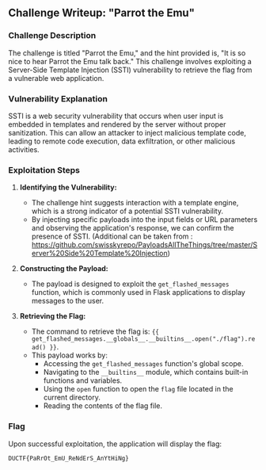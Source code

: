 ## Challenge Writeup: "Parrot the Emu"

### Challenge Description
The challenge is titled "Parrot the Emu," and the hint provided is, "It is so nice to hear Parrot the Emu talk back." This challenge involves exploiting a Server-Side Template Injection (SSTI) vulnerability to retrieve the flag from a vulnerable web application.

### Vulnerability Explanation
SSTI is a web security vulnerability that occurs when user input is embedded in templates and rendered by the server without proper sanitization. This can allow an attacker to inject malicious template code, leading to remote code execution, data exfiltration, or other malicious activities.

### Exploitation Steps

1. **Identifying the Vulnerability:**
   - The challenge hint suggests interaction with a template engine, which is a strong indicator of a potential SSTI vulnerability.
   - By injecting specific payloads into the input fields or URL parameters and observing the application's response, we can confirm the presence of SSTI. (Additional can be taken from : https://github.com/swisskyrepo/PayloadsAllTheThings/tree/master/Server%20Side%20Template%20Injection)

2. **Constructing the Payload:**
   - The payload is designed to exploit the `get_flashed_messages` function, which is commonly used in Flask applications to display messages to the user.

3. **Retrieving the Flag:**
   - The command to retrieve the flag is: `{{ get_flashed_messages.__globals__.__builtins__.open("./flag").read() }}`.
   - This payload works by:
     - Accessing the `get_flashed_messages` function's global scope.
     - Navigating to the `__builtins__` module, which contains built-in functions and variables.
     - Using the `open` function to open the `flag` file located in the current directory.
     - Reading the contents of the flag file.

### Flag
Upon successful exploitation, the application will display the flag:
```
DUCTF{PaRrOt_EmU_ReNdErS_AnYtHiNg}
```
